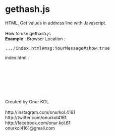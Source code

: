 # gethash.js
HTML, Get values in address line with Javascript.<br>
<br>
How to use gethash.js<br>
<b>Example</b> :
Browser Location : 
<pre>.../index.html#msg:YourMessage#show:true</pre>
index.html :<br>
<pre>
<script src=".../gethash.js"></script><br>
<script>
var message=get("msg");
var ms=get("show");

if(ms == true){
&emsp;document.write( message );
}
</script>
</pre>
<br>
Created by Onur KOL<br><br>
http://instagram.com/onurkol.4161<br>
http://twitter.com/onurkol4161<br>
http://facebook.com/onur.kol.61<br>
onurkol4161@gmail.com
